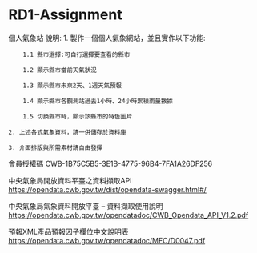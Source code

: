 # RD1-Assignment

個人氣象站
    說明:
    1. 製作一個個人氣象網站，並且實作以下功能:

        1.1 縣市選擇:可自行選擇要查看的縣市

        1.2 顯示縣市當前天氣狀況

        1.3 顯示縣市未來2天、1週天氣預報

        1.4 顯示縣市各觀測站過去1小時、24小時累積雨量數據 
        
        1.5 切換縣市時，顯示該縣市的特色圖片

    2. 上述各式氣象資料，請一併儲存於資料庫

    3. 介面排版與所需素材請自由發揮

會員授權碼
CWB-1B75C5B5-3E1B-4775-96B4-7FA1A26DF256

中央氣象局開放資料平臺之資料擷取API
https://opendata.cwb.gov.tw/dist/opendata-swagger.html#/

中央氣象局氣象資料開放平臺 – 資料擷取使用說明
https://opendata.cwb.gov.tw/opendatadoc/CWB_Opendata_API_V1.2.pdf

預報XML產品預報因子欄位中文說明表
https://opendata.cwb.gov.tw/opendatadoc/MFC/D0047.pdf

